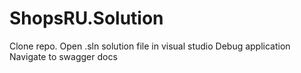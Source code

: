 # ShopsRU.Solution

Clone repo.
Open .sln solution file in visual studio 
Debug application
Navigate to swagger docs
